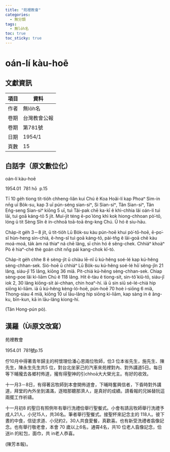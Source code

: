 ```yaml
---
title: "苑裡教會"
categories:
  - 無分類
tags:
  - 無lo̍h名
toc: true
toc_sticky: true
---
```


# oán-lí kàu-hoē

## 文獻資訊

| 項目 | 資料 |
|---|---|
| 作者 | 無lo̍h名 |
| 卷期 | 台灣教會公報 |
| 卷期 | 第781號 |
| 日期 | 1954/1 |
| 頁數 | 15 |

## 白話字（原文數位化）

oán-lí kàu-hoē

1954.01  781 hō  p.15

Tī 10 ge̍h tiong tit-tio̍h chheng-liân kui Chú ê Koa Hoâi-lí kap Phoaⁿ Sim-in nn̄g uī Bo̍k-su, kap 3 uī pún-séng sian-siⁿ, Si Sian-siⁿ, Tân Sian-siⁿ, Tân Eńg-seng Sian-siⁿ kiōng 5 uī, tuì Tâi-pak chē ka-kī ê khì-chhia lâi oán-lí tuì lāi, tuì goā káng-tō 5 ji̍t. Muí-ji̍t téng ē-po͘ lóng khì kok hiong-chhoan pò͘-tō, lóng ū tit Sèng Sîn ê ín-chhoā toā-toā êng-kng Chú. Ū hó ê siu-hāu.

Cha̍p-it ge̍h 3－8 ji̍t, ū tit-tio̍h Lū Bo̍k-su kàu pún-hoē khui pò͘-tō-hoē, ē-po͘-sî hùn-heng sìn-chiá, ē-hng-sî tuì goā káng-tō, pài-tn̂g ê lāi-goā chē kàu moá-moá, ta̍k àm ná thiaⁿ ná chē lâng, sī chin hó ê sêng-chek. Chhiáⁿ khoàⁿ Pò ê hiaⁿ-ché thè goán chit nn̄g pái kang-chok kî-tó.

Cha̍p-it ge̍h chhe 8 ê sèng-ji̍t ū chiàu lē-nî ū kú-hêng soé-lé kap kú-hêng sèng-chhan-sek. Sió-hoē ū chhiáⁿ Lū Bo̍k-su kú-hêng soé-lé hō͘ sêng-jîn 21 lâng, siáu-jî 15 lâng, kiōng 36 miâ. Pit-chiá kú-hêng sèng-chhan-sek. Chiap sèng-poe lâi kì-liām Chú ê 118 lâng. Hit ē-tàu ê tiong-si̍t, sìn-tô͘ kiû-tō, siáu-jî iok 2, 30 lâng kiōng-si̍t ài-chhan, chin hoaⁿ-hí. iā ū sin siū sé-lé-chiá hip siōng kì-liām. iā ū kú-hêng kèng-ló-hoē, pún-hoē 70 hoè í-siōng 6 miâ, Thong-siau 4 miâ, kiōng 10 uī lāu-lâng hip siōng kì-liām, kap sàng in ê âng-ku, bīn-kun, kā in lāu-lâng kiong-hí.

(Tân Hong-pún pò).

## 漢羅（Ùi原文改寫）

苑裡教會

1954.01  781號p.15

佇10月中得著青年歸主的柯懷理佮潘心恩兩位牧師，佮3 位本省先生，施先生、陳先生，陳永生先生共5 位，對台北坐家己的汽車來苑裡對內、對外講道5日。每日等下晡攏去各鄉村佈道，攏有得聖神的引chhoā大大榮光主。有好的收效。

十一月3－8日，有得著呂牧師到本會開佈道會，下晡時奮興信者，下昏時對外講道，拜堂的內外坐到滿滿，逐暗那聽那濟人，是真好的成績。請看報的兄姊替阮這兩擺工作祈禱。

十一月初8 的聖日有照例年有舉行洗禮佮舉行聖餐式。小會有請呂牧師舉行洗禮予成人21人，小兒15人，共36名。筆者舉行聖餐式。接聖杯來記念主的 118人。彼下晝的中食，信徒求道、小兒約2，30人共食愛餐，真歡喜。也有新受洗禮者翕像記念。也有舉行敬老會，本會 70 歲以上6名，通霄4名，共10 位老人翕像記念，佮送in 的紅包，面巾，共 in老人恭喜。

(陳芳本報)。
